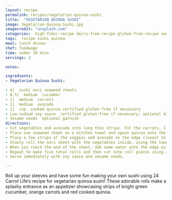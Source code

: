 ```yaml
---
layout: recipe
permalink: recipes/vegetarian-quinoa-sushi
title:  "VEGETARIAN QUINOA SUSHI"
image: Vegetarian-Quinoa-Sushi.jpg
imagecredit: "unsplash.com"
categories:  high-fiber-recipe dairy-free-recipe gluten-free-recipe vegan vegetarian
tags:  recipe sushi quinoa 
meal: lunch dinner
chef: foodwage
time: under 10 mins
servings: 2

notes:

ingredients:
- Vegetarian Quinoa Sushi:

- 4|  sushi nori seaweed sheets
- 0.5|  medium  cucumber
- 2|  medium  carrots
- 1|  medium  avocado
- 1|  cup  cooked quinoa certified gluten-free if necessary
- Low-sodium soy sauce  certified gluten-free if necessary; optional dipping sauce
- Sesame seeds  optional garnish
directions:
- Cut vegetables and avocado into long thin strips. For the carrots, I tried both a vegetable peeler and a cheese grater but I liked the cheese grater better.
- Place one seaweed sheet on a kitchen towel and spoon quinoa onto the sheet, leaving about an inch on the edge farthest from you and patting down the quinoa with the back of the spoon as you go.
- Place a few strips of the veggies and avocado on the edge closest to you on top of the quinoa.
- Slowly roll the nori sheet with the vegetables inside, using the towel to help you squeeze the sushi as you roll so that it keeps its shape and rolls tightly.
- When you reach the end of the sheet, dab some water onto the edge with your finger, finish rolling and squeeze the roll again.
- Repeat to make five total rolls and then cut into roll pieces using a sharp or serrated knife.
- Serve immediately with soy sauce and sesame seeds.

---
```

Roll up your sleeves and have some fun making your own sushi using 24 Carrot Life‘s recipe for vegetarian quinoa sushi! These adorable rolls make a splashy entrance as an appetizer showcasing strips of bright green cucumber, orange carrots and red cooked quinoa.